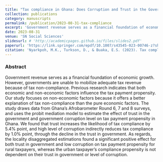 ```yaml
---
title: "Tax compliance in Ghana: Does Corruption and Trust in the Government matter?"
collection: publications
category: manuscripts
permalink: /publication/2023-08-31-tax-compliance
excerpt: 'Government revenue serves as a financial foundation of economic growth. However, governments are unable to mobilize adequate tax revenue because of tax non-compliance. Previous research indicates that both economic and non-economic factors influence the tax payment propensity. Our study focuses on non-economic factors because it offers a better explanation of tax non-compliance than the pure economic factors.'
date: 2023-08-31
venue: 'SN Social Sciences'
slidesurl: # 'http://academicpages.github.io/files/slides2.pdf'
paperurl: 'https://link.springer.com/epdf/10.1007/s43545-023-00746-z?sharing_token=50XSqbImJ5ubErlpkXL0dve4RwlQNchNByi7wbcMAY7_UXhV_FgbwXBb9okOO9MIWtzmPEgy8orbRDQlZBlpEX_iJ-OmcLbo22MDcxhI62lpYRJjDanfFHt_uEKBSpsSypwxfGV5LTlmSYw3ukEal1liPn8CL8Ch35GRGoYjPgY%3D'
citation: 'Nyarkpoh, M.K., Turkson, D., & Buaka, E.S. (2023). Tax compliance in Ghana: does corruption and trust in the government matter? <i>SN Social Sciences</i>, 3 (155): 1-18.'
---
```


### Abstract
Government revenue serves as a financial foundation of economic growth. However, governments are unable to mobilize adequate tax revenue because of tax non-compliance. Previous research indicates that both economic and non-economic factors influence the tax payment propensity. Our study focuses on non-economic factors because it offers a better explanation of tax non-compliance than the pure economic factors. The study draws data from Ghana’s Afrobarometer Round 6, 7 and 8 surveys, and uses the probit mediation model to estimate the effect of trust in the government and government corruption level on tax payment propensity in Ghana. We found that trust increases the likelihood of tax compliance by 5.4% point, and high level of corruption indirectly reduces tax compliance by 1.0% point, through the decline in the trust in government. As regards, the locality disaggregated estimations found a significant positive effect for both trust in government and low corruption on tax payment propensity for rural taxpayers, whereas the urban taxpayer’s compliance propensity is not dependent on their trust in government or level of corruption.